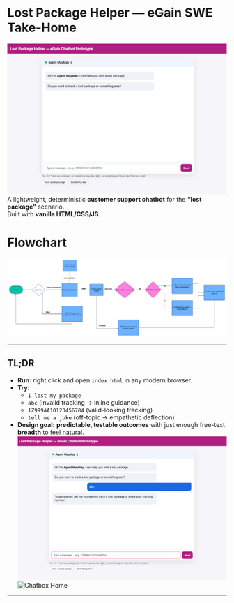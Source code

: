 # Lost Package Helper — eGain SWE Take-Home

![Chatbox Home](assets/chatbot_home.png)
A lightweight, deterministic **customer support chatbot** for the **“lost package”** scenario.  
Built with **vanilla HTML/CSS/JS**. 

# Flowchart
![Chatbox Home](assets/Egain_Chatbot_Flowchart.png)

---

## TL;DR

- **Run:** right click and open `index.html` in any modern browser.
- **Try:**  
  - `I lost my package`  
  - `abc` (invalid tracking → inline guidance)  
  - `1Z999AA10123456784` (valid-looking tracking)  
  - `tell me a joke` (off-topic → empathetic deflection)
- **Design goal:** **predictable, testable outcomes** with just enough free-text **breadth** to feel natural.
![Chatbox Home](assets/abc.png)
![Chatbox Home](refund_request/abc.png)
---


